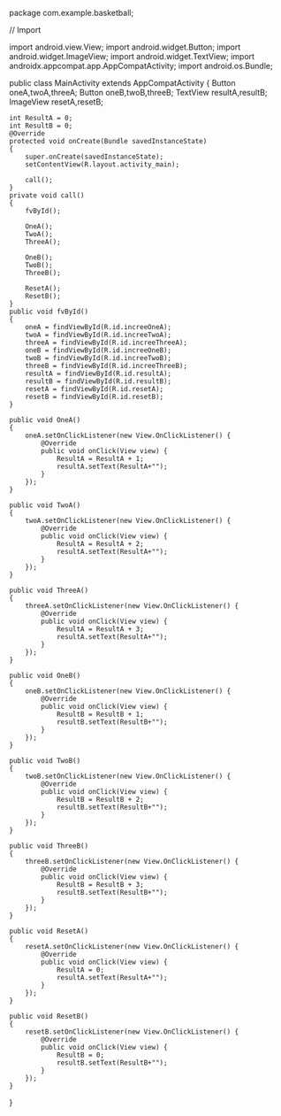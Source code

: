 package com.example.basketball;

// Import

import android.view.View;
import android.widget.Button;
import android.widget.ImageView;
import android.widget.TextView;
import androidx.appcompat.app.AppCompatActivity;
import android.os.Bundle;

public class MainActivity extends AppCompatActivity
{
  Button oneA,twoA,threeA;
  Button oneB,twoB,threeB;
  TextView resultA,resultB;
  ImageView resetA,resetB;

    int ResultA = 0;
    int ResultB = 0;
    @Override
    protected void onCreate(Bundle savedInstanceState)
    {
        super.onCreate(savedInstanceState);
        setContentView(R.layout.activity_main);

        call();
    }
    private void call()
    {
        fvById();

        OneA();
        TwoA();
        ThreeA();

        OneB();
        TwoB();
        ThreeB();

        ResetA();
        ResetB();
    }
    public void fvById()
    {
        oneA = findViewById(R.id.increeOneA);
        twoA = findViewById(R.id.increeTwoA);
        threeA = findViewById(R.id.increeThreeA);
        oneB = findViewById(R.id.increeOneB);
        twoB = findViewById(R.id.increeTwoB);
        threeB = findViewById(R.id.increeThreeB);
        resultA = findViewById(R.id.resultA);
        resultB = findViewById(R.id.resultB);
        resetA = findViewById(R.id.resetA);
        resetB = findViewById(R.id.resetB);
    }

    public void OneA()
    {
        oneA.setOnClickListener(new View.OnClickListener() {
            @Override
            public void onClick(View view) {
                ResultA = ResultA + 1;
                resultA.setText(ResultA+"");
            }
        });
    }

    public void TwoA()
    {
        twoA.setOnClickListener(new View.OnClickListener() {
            @Override
            public void onClick(View view) {
                ResultA = ResultA + 2;
                resultA.setText(ResultA+"");
            }
        });
    }

    public void ThreeA()
    {
        threeA.setOnClickListener(new View.OnClickListener() {
            @Override
            public void onClick(View view) {
                ResultA = ResultA + 3;
                resultA.setText(ResultA+"");
            }
        });
    }

    public void OneB()
    {
        oneB.setOnClickListener(new View.OnClickListener() {
            @Override
            public void onClick(View view) {
                ResultB = ResultB + 1;
                resultB.setText(ResultB+"");
            }
        });
    }

    public void TwoB()
    {
        twoB.setOnClickListener(new View.OnClickListener() {
            @Override
            public void onClick(View view) {
                ResultB = ResultB + 2;
                resultB.setText(ResultB+"");
            }
        });
    }

    public void ThreeB()
    {
        threeB.setOnClickListener(new View.OnClickListener() {
            @Override
            public void onClick(View view) {
                ResultB = ResultB + 3;
                resultB.setText(ResultB+"");
            }
        });
    }

    public void ResetA()
    {
        resetA.setOnClickListener(new View.OnClickListener() {
            @Override
            public void onClick(View view) {
                ResultA = 0;
                resultA.setText(ResultA+"");
            }
        });
    }

    public void ResetB()
    {
        resetB.setOnClickListener(new View.OnClickListener() {
            @Override
            public void onClick(View view) {
                ResultB = 0;
                resultB.setText(ResultB+"");
            }
        });
    }
}
